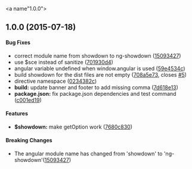 <a name"1.0.0"></a>
## 1.0.0 (2015-07-18)


#### Bug Fixes

* correct module name from showdown to ng-showdown ([15093427](http://github.com/showdownjs/ngShowdown/commit/15093427))
* use $sce instead of sanitize ([701930d4](http://github.com/showdownjs/ngShowdown/commit/701930d4))
* angular variable undefined when window.angular is used ([59e4534c](http://github.com/showdownjs/ngShowdown/commit/59e4534c))
* build showdown for the dist files are not empty ([708a5e73](http://github.com/showdownjs/ngShowdown/commit/708a5e73), closes [#5](http://github.com/showdownjs/ngShowdown/issues/5))
* directive namespace ([0234382c](http://github.com/showdownjs/ngShowdown/commit/0234382c))
* **build:** update banner and footer to add missing comma ([7d618e13](http://github.com/showdownjs/ngShowdown/commit/7d618e13))
* **package.json:** fix package.json dependencies and test command ([c001ed19](http://github.com/showdownjs/ngShowdown/commit/c001ed19))


#### Features

* **$showdown:** make getOption work ([7680c830](http://github.com/showdownjs/ngShowdown/commit/7680c830))


#### Breaking Changes

* The angular module name has changed from 'showdown' to 'ng-showdown'([15093427](http://github.com/showdownjs/ngShowdown/commit/15093427))

